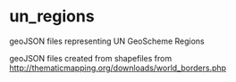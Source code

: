 # un_regions
geoJSON files representing UN GeoScheme Regions

geoJSON files created from shapefiles from http://thematicmapping.org/downloads/world_borders.php
